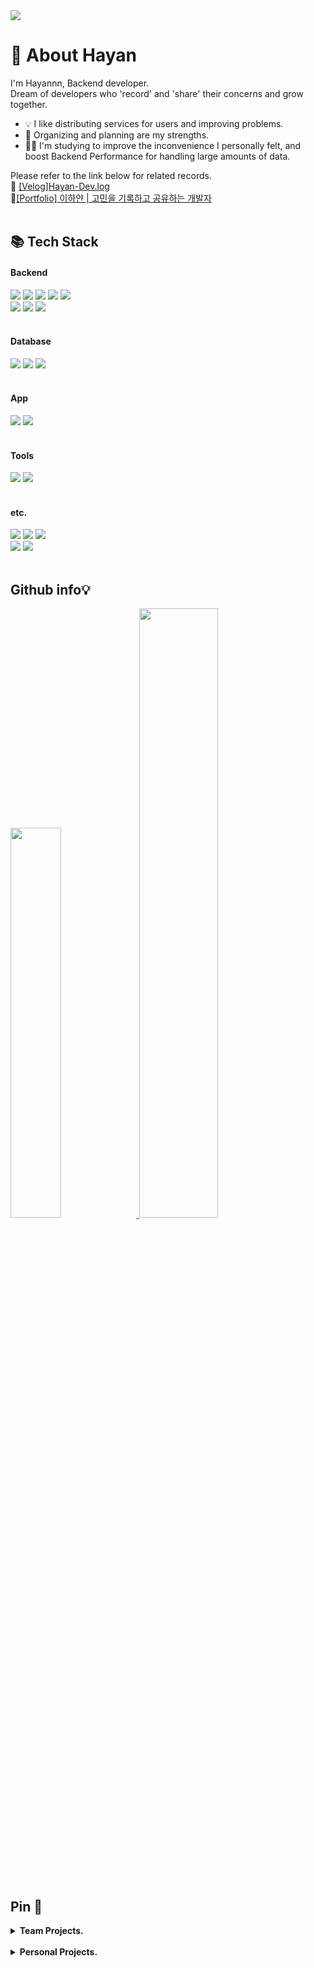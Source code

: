 <img src="https://github.com/hayannn/hayannn/blob/output/github-contribution-grid-snake.svg"/>
  
# 🥳 About Hayan
I'm Hayannn, Backend developer. <br>
Dream of developers who 'record' and 'share' their concerns and grow together.
- 💡 I like distributing services for users and improving problems.
- 📑 Organizing and planning are my strengths.
- 🏃‍♀️ I'm studying to improve the inconvenience I personally felt, and boost Backend Performance for handling large amounts of data.

Please refer to the link below for related records. <br>
📍 [[Velog]Hayan-Dev.log](https://velog.io/@dlgkdis801) <br>
📍[[Portfolio] 이하얀 | 고민을 기록하고 공유하는 개발자](https://hayanlee.notion.site/400cad5c29f440b592064c651b115ac4?pvs=4)
<br>
<br>
  
## 📚 Tech Stack
#### Backend
<img src="https://img.shields.io/badge/JAVA-007396?style=for-the-badge&logo=Java&logoColor=white"> <img src="https://img.shields.io/badge/Spring-6DB33F?style=for-the-badge&logo=Spring&logoColor=white"> <img src="https://img.shields.io/badge/SpringBoot-6DB33F?style=for-the-badge&logo=SpringBoot&logoColor=white"> <img src="https://img.shields.io/badge/Spring Data JPA-6DB33F?style=for-the-badge&logo=Spring Data JPA&logoColor=white"> <img src="https://img.shields.io/badge/PHP-777BB4?style=for-the-badge&logo=php&logoColor=white"/>
<br>
<img src="https://img.shields.io/badge/Linux-FCC624?style=for-the-badge&logo=linux&logoColor=black"/> <img src="https://img.shields.io/badge/aws-232F3E?style=for-the-badge&logo=Amazon aws&logoColor=white"> <img src="https://img.shields.io/badge/Postman-FF6C37?style=for-the-badge&logo=Postman&logoColor=white"/>
<br>
<br>

#### Database
<img src="https://img.shields.io/badge/MySQL-4479A1?style=for-the-badge&logo=MySQL&logoColor=white"> <img src="https://img.shields.io/badge/MariaDB-003545?style=for-the-badge&logo=mariaDB&logoColor=white"/> <img src="https://img.shields.io/badge/Redis-red?style=for-the-badge&logo=Redis&logoColor=white"/>
<br>
<br>

#### App
<img src="https://img.shields.io/badge/Android Studio-3DDC84?style=for-the-badge&logo=Android Studio&logoColor=white"/> <img src="https://img.shields.io/badge/Firebase-FFCA28?style=for-the-badge&logo=firebase&logoColor=black"/>
<br>
<br>


#### Tools
<img src="https://img.shields.io/badge/IntelliJ IDEA-00BFFF?style=for-the-badge&logo=IntelliJIDEA%20IDE&logoColor=white"> <img src="https://img.shields.io/badge/VSCode-007ACC?style=for-the-badge&logo=VisualStudioCode&logoColor=white">
<br>
<br>

#### etc.
<img src="https://img.shields.io/badge/githubactions-2088FF?style=for-the-badge&logo=githubactions&logoColor=white"> <img src="https://img.shields.io/badge/github-181717?style=for-the-badge&logo=github&logoColor=white" > <img src="https://img.shields.io/badge/JavaScript-F7DF1E?style=for-the-badge&logo=JavaScript&logoColor=white">
<br>
<img src="https://img.shields.io/badge/HTML5-E34F26?style=for-the-badge&logo=HTML5&logoColor=white"> <img src="https://img.shields.io/badge/CSS3-1572B6?style=for-the-badge&logo=CSS3&logoColor=white">
<br>
<br>



## Github info💡

<a href="https://github.com/hayannn/github-readme-stats">
    <img src="https://github-readme-stats.vercel.app/api/top-langs/?username=hayannn&layout=donut&show_icons=true&count_private=true&exclude_repo=Face-Transfer-Application" width=40% />
</a>

<a href="https://github.com/hayannn/github-readme-stats">
  <img src="https://github-readme-stats.vercel.app/api?username=hayannn&show_icons=true&theme=default&count_private=true&hide=stars" width=50% />
</a>
<br>
<br>
<br>
<br>
<br>

<br>
  
## Pin 🎯
<details>
<summary><strong>Team Projects.</strong></summary>
  
[![Readme Card](https://github-readme-stats.vercel.app/api/pin/?username=humax-sw-team16&repo=Parking_Server&show_owner=true)](https://github.com/humax-sw-team16/Parking_Server)
[![Readme Card](https://github-readme-stats.vercel.app/api/pin/?username=sgdevcamp2022&repo=allin&show_owner=true)](https://github.com/sgdevcamp2022/allin)
[![Readme Card](https://github-readme-stats.vercel.app/api/pin/?username=hayannn&repo=JJ_Club_backend&show_owner=true)](https://github.com/hayannn/JJ_Club_backend)
[![Readme Card](https://github-readme-stats.vercel.app/api/pin/?username=hayannn&repo=JJ_Club_backend_chat&show_owner=true)](https://github.com/hayannn/JJ_Club_backend_chat)
[![Readme Card](https://github-readme-stats.vercel.app/api/pin/?username=2022-oasis-hackathon&repo=How-about-Yeosu-&show_owner=true)](https://github.com/2022-oasis-hackathon/How-about-Yeosu-)

</details>
<br>

<details>
<summary><strong>Personal Projects.</strong></summary>
[![Readme Card](https://github-readme-stats.vercel.app/api/pin/?username=hayannn&repo=java-baseball-6&show_owner=true)](https://github.com/hayannn/java-baseball-6)
[![Readme Card](https://github-readme-stats.vercel.app/api/pin/?username=hayannn&repo=java-racingcar-6&show_owner=true)](https://github.com/hayannn/java-racingcar-6)
[![Readme Card](https://github-readme-stats.vercel.app/api/pin/?username=hayannn&repo=java-lotto-6&show_owner=true)](https://github.com/hayannn/java-lotto-6)
[![Readme Card](https://github-readme-stats.vercel.app/api/pin/?username=hayannn&repo=java-christmas-6-hayannn&show_owner=true)](https://github.com/hayannn/java-christmas-6-hayannn)
[![Readme Card](https://github-readme-stats.vercel.app/api/pin/?username=hayannn&repo=Min_MedicalBlind_Spots_Bigdata&show_owner=true)](https://github.com/hayannn/Min_MedicalBlind_Spots_Bigdata)
</details>
